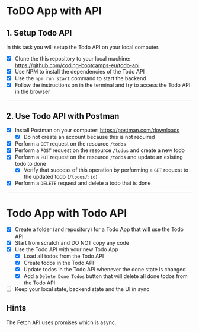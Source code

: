 # ToDO App with API

## 1. Setup Todo API

In this task you will setup the Todo API on your local computer.

- [x] Clone the this repository to your local machine: https://github.com/coding-bootcamps-eu/todo-api
- [x] Use NPM to install the dependencies of the Todo API
- [x] Use the `npm run start` command to start the backend
- [x] Follow the instructions on in the terminal and try to access the Todo API in the browser

---

## 2. Use Todo API with Postman

- [x] Install Postman on your computer: https://postman.com/downloads
  - [x] Do not create an account because this is not required
- [x] Perform a `GET` request on the resource `/todos`
- [x] Perform a `POST` request on the resource `/todos` and create a new todo
- [x] Perform a `PUT` request on the resource `/todos` and update an existing todo to done
  - [x] Verify that success of this operation by performing a `GET` request to the updated todo (`/todos/:id`)
- [x] Perform a `DELETE` request and delete a todo that is done

---

# Todo App with Todo API

- [x] Create a folder (and repository) for a Todo App that will use the Todo API
- [x] Start from scratch and DO NOT copy any code
- [x] Use the Todo API with your new Todo App
  - [x] Load all todos from the Todo API
  - [x] Create todos in the Todo API
  - [x] Update todos in the Todo API whenever the done state is changed
  - [x] Add a `Delete Done Todos` button that will delete all done todos from the Todo API
- [ ] Keep your local state, backend state and the UI in sync

## Hints

The Fetch API uses promises which is async.
